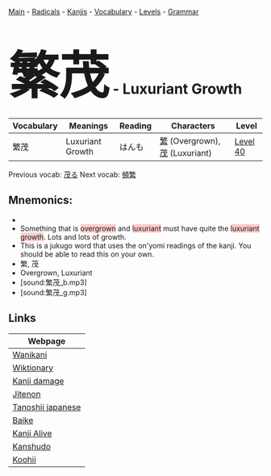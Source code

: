 <style> bigfont {font-size: 100px}</style>
[Main](../README.md) -
[Radicals](../radicals.md) -
[Kanjis](../kanjis.md) -
[Vocabulary](../vocabulary.md) -
[Levels](../levels.md) -
[Grammar](../grammar.md)
# <bigfont> 繁茂</bigfont> - Luxuriant Growth 

| Vocabulary | Meanings | Reading | Characters | Level |
| --- | --- | --- | --- | --- |
| 繁茂 | Luxuriant Growth | はんも |  [繁](../kanjis/繁.md) (Overgrown), [茂](../kanjis/茂.md) (Luxuriant) | [Level 40](../levels/wk_level40.md) |

Previous vocab: [茂る](茂る.md) Next vocab: [頻繁](頻繁.md) 

## Mnemonics:

* 
* Something that is <span style="background-color:#ffcccb"> overgrown</span> and <span style="background-color:#ffcccb"> luxuriant</span> must have quite the <span style="background-color:#ffcccb"> luxuriant growth</span>. Lots and lots of growth.
* This is a jukugo word that uses the on'yomi readings of the kanji. You should be able to read this on your own.
* 繁, 茂
* Overgrown, Luxuriant
* [sound:繁茂_b.mp3]
* [sound:繁茂_g.mp3]


## Links 

| Webpage |
| --- |
| [Wanikani          ](https://www.wanikani.com/kanji/繁茂) |
| [Wiktionary        ](https://en.wiktionary.org/wiki/繁茂) |
| [Kanji damage      ](http://www.kanjidamage.com/kanji/search?utf8=✓&q=繁茂) |
| [Jitenon           ](https://jitenon.com/kanji/繁茂) |
| [Tanoshii japanese ](https://www.tanoshiijapanese.com/dictionary/kanji.cfm?k=繁茂) |
| [Baike             ](https://baike.baidu.com/item/繁茂) |
| [Kanji Alive       ](https://app.kanjialive.com/繁茂) |
| [Kanshudo          ](https://www.kanshudo.com/searchmn?q=繁茂) |
| [Koohii            ](https://kanji.koohii.com/study/kanji/繁茂) |

